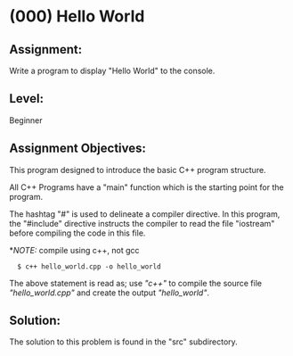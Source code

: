 # (000) Hello World

## Assignment:

Write a program to display "Hello World" to the console.

## Level:

Beginner

## Assignment Objectives:

This program designed to introduce the basic C++ program structure.

All C++ Programs have a "main" function which is the starting point for the program. 

The hashtag "#" is used to delineate a compiler directive. In this program, the "#include" directive instructs the compiler to read the file "iostream" before compiling the code in this file.

*_NOTE:_ compile using c++, not gcc

      $ c++ hello_world.cpp -o hello_world

The above statement is read as; use *"c++"* to compile the source file *"hello_world.cpp"* and create the output *"hello_world"*.   



## Solution:

The solution to this problem is found in the "src" subdirectory. 
